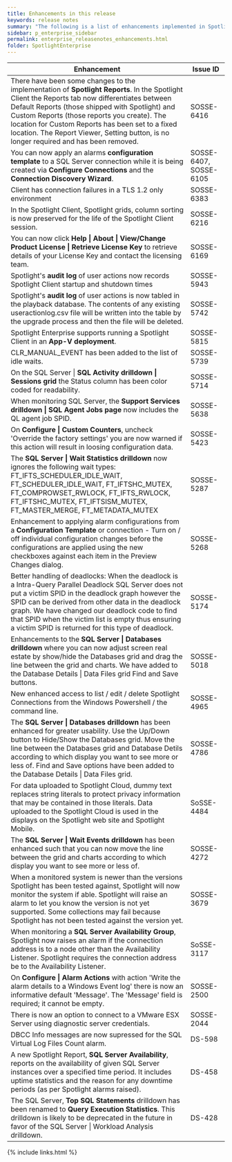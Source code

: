 ```yaml
---
title: Enhancements in this release
keywords: release notes
summary: "The following is a list of enhancements implemented in Spotlight Enterprise 12.0"
sidebar: p_enterprise_sidebar
permalink: enterprise_releasenotes_enhancements.html
folder: SpotlightEnterprise
---
```


Enhancement | Issue ID
------------|---------
There have been some changes to the implementation of **Spotlight Reports**. In the Spotlight Client the Reports tab now differentiates between Default Reports (those shipped with Spotlight) and Custom Reports (those reports you create). The location for Custom Reports has been set to a fixed location. The Report Viewer, Setting button, is no longer required and has been removed. | SOSSE-6416
You can now apply an alarms **configuration template** to a SQL Server connection while it is being created via **Configure Connections** and the **Connection Discovery Wizard**. | SOSSE-6407, SOSSE-6105
Client has connection failures in a TLS 1.2 only environment | SOSSE-6383
In the Spotlight Client, Spotlight grids, column sorting is now preserved for the life of the Spotlight Client session. | SOSSE-6216
You can now click **Help \| About \| View/Change Product License \| Retrieve License Key** to retrieve details of your License Key and contact the licensing team. | SOSSE-6169
Spotlight's **audit log** of user actions now records Spotlight Client startup and shutdown times | SOSSE-5943
Spotlight's **audit log** of user actions is now tabled in the playback database. The contents of any existing useractionlog.csv file will be written into the table by the upgrade process and then the file will be deleted. | SOSSE-5742
Spotlight Enterprise supports running a Spotlight Client in an **App-V deployment**. | SOSSE-5815
CLR_MANUAL_EVENT has been added to the list of idle waits. | SOSSE-5739
On the SQL Server \| **SQL Activity drilldown \| Sessions grid** the Status column has been color coded for readability. | SOSSE-5714
When monitoring SQL Server, the **Support Services drilldown \| SQL Agent Jobs page** now includes the QL agent job SPID. | SOSSE-5638
On **Configure \| Custom Counters**, uncheck 'Override the factory settings' you are now warned if this action will result in loosing configuration data.  | SOSSE-5423
The **SQL Server \| Wait Statistics drilldown** now ignores the following wait types: FT_IFTS_SCHEDULER_IDLE_WAIT, FT_SCHEDULER_IDLE_WAIT, FT_IFTSHC_MUTEX, FT_COMPROWSET_RWLOCK, FT_IFTS_RWLOCK, FT_IFTSHC_MUTEX, FT_IFTSISM_MUTEX, FT_MASTER_MERGE, FT_METADATA_MUTEX | SOSSE-5287
Enhancement to applying alarm configurations from a **Configuration Template** or connection - Turn on / off individual configuration changes before the configurations are applied using the new checkboxes against each item in the Preview Changes dialog. | SOSSE-5268
Better handling of deadlocks: When the deadlock is a Intra-Query Parallel Deadlock SQL Server does not put a victim SPID in the deadlock graph however the SPID can be derived from other data in the deadlock graph. We have changed our deadlock code to find that SPID when the victim list is empty thus ensuring a victim SPID is returned for this type of deadlock. | SOSSE-5174
Enhancements to the **SQL Server \| Databases drilldown** where you can now adjust screen real estate by show/hide the Databases grid and drag the line between the grid and charts. We have added to the Database Details \| Data Files grid Find and Save buttons. | SOSSE-5018
New enhanced access to list / edit / delete Spotlight Connections from the Windows Powershell / the command line. | SOSSE-4965
The **SQL Server \| Databases drilldown** has been enhanced for greater usability. Use the Up/Down button to Hide/Show the Databases grid. Move the line between the Databases grid and Database Detils according to which display you want to see more or less of. Find and Save options have been added to the Database Details \| Data Files grid. | SOSSE-4786
For data uploaded to Spotlight Cloud, dummy text replaces string literals to protect privacy information that may be contained in those literals. Data uploaded to the Spotlight Cloud is used in the displays on the Spotlight web site and Spotlight Mobile. | SoSSE-4484
The **SQL Server \| Wait Events drilldown** has been enhanced such that you can now move the line between the grid and charts according to which display you want to see more or less of. | SOSSE-4272
When a monitored system is newer than the versions Spotlight has been tested against, Spotlight will now monitor the system if able. Spotlight will raise an alarm to let you know the version is not yet supported. Some collections may fail because Spotlight has not been tested against the version yet. | SOSSE-3679
When monitoring a **SQL Server Availability Group**, Spotlight now raises an alarm if the connection address is to a node other than the Availability Listener. Spotlight requires the connection address be to the Availability Listener. | SoSSE-3117
On **Configure \| Alarm Actions** with action 'Write the alarm details to a Windows Event log' there is now an informative default 'Message'. The 'Message' field is required; it cannot be empty. | SOSSE-2500
There is now an option to connect to a VMware ESX Server using diagnostic server credentials. | SOSSE-2044
DBCC Info messages are now supressed for the SQL Virtual Log Files Count alarm. | DS-598
A new Spotlight Report, **SQL Server Availability**, reports on the availability of given SQL Server instances over a specified time period. It includes uptime statistics and the reason for any downtime periods (as per Spotlight alarms raised). | DS-458
The SQL Server, **Top SQL Statements** drilldown has been renamed to **Query Execution Statistics**. This drilldown is likely to be deprecated in the future in favor of the SQL Server \| Workload Analysis drilldown. | DS-428



{% include links.html %}
